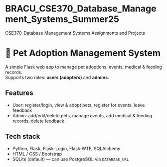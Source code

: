 # BRACU_CSE370_Database_Management_Systems_Summer25
CSE370-Database Management Systems Assignments and Projects

# 🐾 Pet Adoption Management System

A simple Flask web app to manage pet adoptions, events, medical & feeding records.  
Supports two roles: **users (adopters)** and **admins**.

## Features
- User: register/login, view & adopt pets, register for events, leave feedback  
- Admin: add/edit/delete pets, manage events, add medical & feeding records, delete feedback

## Tech stack
- Python, Flask, Flask-Login, Flask-WTF, SQLAlchemy  
- HTML / CSS / Bootstrap  
- SQLite (default) — can use PostgreSQL via `DATABASE_URL`

